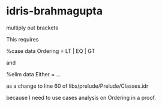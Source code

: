 idris-brahmagupta
=================

multiply out brackets


This requires 

   %case data Ordering = LT | EQ | GT
   
   and
   
   %elim data Either = ...

as a change to line 60 of libs/prelude/Prelude/Classes.idr

because I need to use cases analysis on Ordering in a proof.
